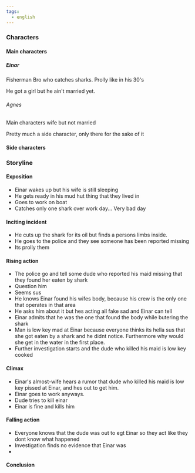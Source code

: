 ```yaml
---
tags:
  - english
---
```

### Characters
#### Main characters
##### Einar

Fisherman Bro who catches sharks. Prolly like in his 30's

He got a girl but he ain't married yet. 


###### Agnes 
Main characters wife but not married 

Pretty much a side character, only there for the sake of it

#### Side characters
### Storyline
#### Exposition
- Einar wakes up but his wife is still sleeping
- He gets ready in his mud hut thing that they lived in
- Goes to work on boat 
- Catches only one shark over work day... Very bad day
#### Inciting incident
- He cuts up the shark for its oil but finds a persons limbs inside.
- He goes to the police and they see someone has been reported missing
- Its prolly them

#### Rising action
- The police go and tell some dude who reported his maid missing that they found her eaten by shark
- Question him
- Seems sus 
- He knows Einar found his wifes body, because his crew is the only one that operates in that area
- He asks him about it but hes acting all fake sad and Einar can tell
- Einar admits that he was the one that found the body while butering the shark
- Man is low key mad at Einar because everyone thinks its hella sus that she got eaten by a shark and he didnt notice. Furthermore why would she get in the water in the first place.
- Further investigation starts and the dude who killed his maid is low key cooked

#### Climax
- Einar's almost-wife hears a rumor that dude who killed his maid is low key pissed at Einar, and hes out to get him. 
- Einar goes to work anyways.
- Dude tries to kill einar
- Einar is fine and kills him
#### Falling action
- Everyone knows that the dude was out to egt Einar so they act like they dont know what happened
- Investigation finds no evidence that Einar was
- 
#### Conclusion